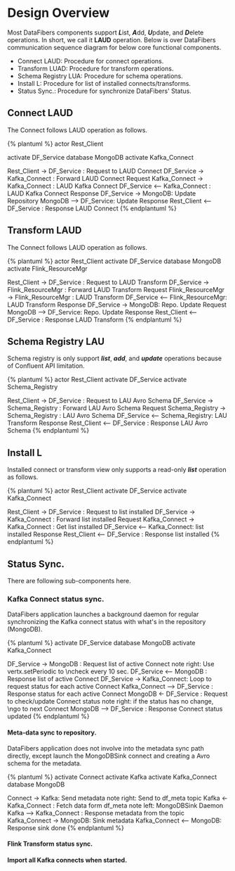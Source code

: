 # Design Overview
Most DataFibers components support ***L***ist, ***A***dd, ***U***pdate, and ***D***elete operations. In short, we call it **LAUD** operation. Below is over DataFibers communication sequence diagram for below core functional components.

* Connect LAUD: Procedure for connect operations.
* Transform LUAD: Procedure for transform operations.
* Schema Registry LUA: Procedure for schema operations. 
* Install L: Procedure for list of installed connects/transforms.
* Status Sync.: Procedure for synchronize DataFibers' Status.

## Connect LAUD
The Connect follows LAUD operation as follows.

{% plantuml %}
actor Rest_Client

activate DF_Service
database MongoDB
activate Kafka_Connect

Rest_Client -> DF_Service : Request to LAUD Connect
DF_Service -> Kafka_Connect : Forward LAUD Connect Request
Kafka_Connect -> Kafka_Connect : LAUD Kafka Connect
DF_Service <-- Kafka_Connect : LAUD Kafka Connect Response
DF_Service  -> MongoDB: Update Repository
MongoDB --> DF_Service: Update Response
Rest_Client <-- DF_Service : Response LAUD Connect
{% endplantuml %}

## Transform LAUD
The Connect follows LAUD operation as follows.

{% plantuml %}
actor Rest_Client
activate DF_Service
database MongoDB
activate Flink_ResourceMgr

Rest_Client -> DF_Service : Request to LAUD Transform
DF_Service -> Flink_ResourceMgr : Forward LAUD Transform Request
Flink_ResourceMgr -> Flink_ResourceMgr : LAUD Transform
DF_Service <-- Flink_ResourceMgr: LAUD Transform Response
DF_Service  -> MongoDB: Repo. Update Request
MongoDB --> DF_Service: Repo. Update Response
Rest_Client <-- DF_Service : Response LAUD Transform
{% endplantuml %}

## Schema Registry LAU
Schema registry is only support ***list***, ***add***, and ***update*** operations because of Confluent API limitation.

{% plantuml %}
actor Rest_Client
activate DF_Service
activate Schema_Registry

Rest_Client -> DF_Service : Request to LAU Avro Schema 
DF_Service -> Schema_Registry : Forward LAU Avro Schema Request
Schema_Registry -> Schema_Registry : LAU Avro Schema
DF_Service <-- Schema_Registry: LAU Transform Response
Rest_Client <-- DF_Service : Response LAU Avro Schema
{% endplantuml %}

## Install L
Installed connect or transform view only supports a read-only ***list*** operation as follows.

{% plantuml %}
actor Rest_Client
activate DF_Service
activate Kafka_Connect

Rest_Client -> DF_Service : Request to list installed 
DF_Service -> Kafka_Connect : Forward list installed  Request
Kafka_Connect -> Kafka_Connect : Get list installed 
DF_Service <-- Kafka_Connect: list installed Response
Rest_Client <-- DF_Service : Response list installed 
{% endplantuml %}

## Status Sync.
There are following sub-components here.

### Kafka Connect status sync.
DataFibers application launches a background daemon for regular synchronizing the Kafka connect status with what's in the repository (MongoDB).

{% plantuml %}
activate DF_Service
database MongoDB
activate Kafka_Connect

DF_Service -> MongoDB : Request list of active Connect
note right: Use vertx.setPeriodic to \ncheck every 10 sec.
DF_Service <-- MongoDB : Response list of active Connect
DF_Service -> Kafka_Connect: Loop to request status for each active Connect
Kafka_Connect --> DF_Service : Response status for each active Connect
MongoDB <- DF_Service : Request to check/update Connect status
note right: if the status has no change, \ngo to next Connect
MongoDB --> DF_Service : Response Connect status updated
{% endplantuml %}

#### Meta-data sync to repository.
DataFibers application does not involve into the metadata sync path directly, except launch the MongoDBSink connect and creating a Avro schema for the metadata.

{% plantuml %}
activate Connect
activate Kafka
activate Kafka_Connect
database MongoDB

Connect -> Kafka: Send metadata
note right: Send to df_meta topic
Kafka <- Kafka_Connect : Fetch data form df_meta
note left: MongoDBSink Daemon
Kafka --> Kafka_Connect : Response metadata from the topic
Kafka_Connect -> MongoDB: Sink metadata
Kafka_Connect <-- MongoDB: Response sink done
{% endplantuml %}


#### Flink Transform status sync.
#### Import all Kafka connects when started.


